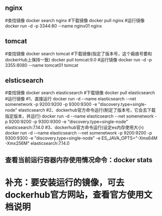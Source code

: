 ## nginx
#查找镜像
docker search nginx
#下载镜像
docker pull nginx
#运行镜像
docker run -d -p 3344:80 --name nginx01 nginx


## tomcat
#查找镜像
docker search tomcat
#下载镜像(指定了版本号，这个瘢痕号要和dockerHub上保持一致)
docker pull tomcat:9.0
#运行镜像
docker run -d -p 3355:8080 --name tomcat01 tomcat

## elsticsearch
#查找镜像
docker search elasticsearch
#下载镜像
docker pull elasticsearch
#运行镜像
   #1、直接运行
   docker run -d --name elasticsearch --net somenetwork -p 9200:9200 -p 9300:9300 -e 
   "discovery.type=single-node" elasticsearch
   #2、dockerhub官方命令运行(制定了版本号，它会去下载指定版本，并运行)
   docker run -d --name elasticsearch --net somenetwork -p 9200:9200 -p 9300:9300 -e "discovery.type=single-node" elasticsearch:7.14.0
   #3、dockerhub官方命令运行(设定es内存使用大小)
   docker run -d --name elasticsearch --net somenetwork -p 9200:9200 -p 9300:9300 -e "discovery.type=single-node" -e ES_JAVA_OPTS="-Xms64M -Xmx256M" elasticsearch:7.14.0
   
  
  
 ## 查看当前运行容器内存使用情况命令：docker stats
 
 
 # 补充：要安装运行的镜像，可去dockerhub官方网站，查看官方使用文档说明
 

